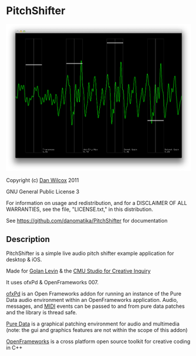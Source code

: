 PitchShifter
===================================

![image](screenshot.png)

Copyright (c) [Dan Wilcox](danomatika.com) 2011

GNU General Public License 3

For information on usage and redistribution, and for a DISCLAIMER OF ALL
WARRANTIES, see the file, "LICENSE.txt," in this distribution.

See https://github.com/danomatika/PitchShifter for documentation

Description
-----------

PitchShifter is a simple live audio pitch shifter example application for desktop & iOS.

Made for [Golan Levin](http://flong.com) & the [CMU Studio for Creative Inquiry](http://studiofrocreativeinquiry.com)

It uses ofxPd & OpenFrameworks 007.

[ofxPd](https://github.com/danomatika/ofxPd) is an Open Frameworks addon for running an instance of the Pure Data audio environment within an OpenFrameworks application. Audio, messages, and [MIDI](http://en.wikipedia.org/wiki/Musical_Instrument_Digital_Interface) events can be passed to and from pure data patches and the library is thread safe.

[Pure Data](http://pure-data.info/) is a graphical patching environment for audio and multimedia (note: the gui and graphics features are not within the scope of this addon) 

[OpenFrameworks](http://www.openframeworks.cc/) is a cross platform open source toolkit for creative coding in C++


